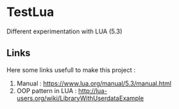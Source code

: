 # TestLua
Different experimentation with LUA (5.3)

## Links

Here some links usefull to make this project :
1. Manual : https://www.lua.org/manual/5.3/manual.html
2. OOP pattern in LUA : http://lua-users.org/wiki/LibraryWithUserdataExample
